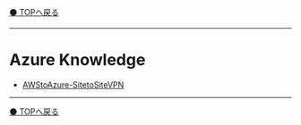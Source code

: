[⚫️ TOPへ戻る](https://actmotech.xyz/)

---

# Azure Knowledge

* [AWStoAzure-SitetoSiteVPN](\Azure\AWStoAzure-SitetoSiteVPN.md)

---

[⚫️ TOPへ戻る](https://actmotech.xyz/)
